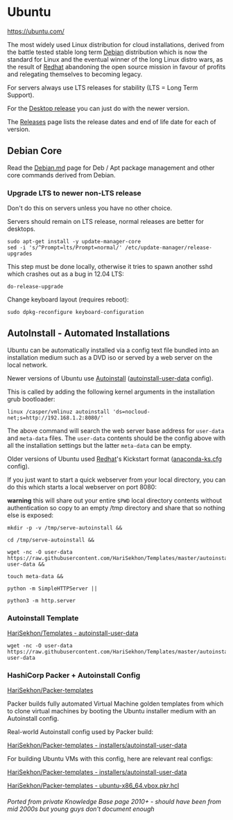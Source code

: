 # Ubuntu

https://ubuntu.com/

The most widely used Linux distribution for cloud installations, derived from the battle tested stable long term
[Debian](debian.md) distribution which is now the standard for Linux and the eventual winner of the long Linux distro
wars, as the result of [Redhat](redhat.md) abandoning the open source mission in favour of profits and relegating
themselves to becoming legacy.

For servers always use LTS releases for stability (LTS = Long Term Support).

For the [Desktop release](https://ubuntu.com/download/desktop) you can just do with the newer version.

The [Releases](https://wiki.ubuntu.com/Releases) page lists the release dates and end of life date for each of version.

## Debian Core

Read the [Debian.md](debian.md) page for Deb / Apt package management and other core commands derived from Debian.

### Upgrade LTS to newer non-LTS release

Don't do this on servers unless you have no other choice.

Servers should remain on LTS release, normal releases are better for desktops.

```shell
sudo apt-get install -y update-manager-core
sed -i 's/^Prompt=lts/Prompt=normal/' /etc/update-manager/release-upgrades
```

This step must be done locally, otherwise it tries to spawn another sshd which crashes out as a bug in 12.04 LTS:

```shell
do-release-upgrade
```

Change keyboard layout (requires reboot):

```shell
sudo dpkg-reconfigure keyboard-configuration
```

## AutoInstall - Automated Installations

Ubuntu can be automatically installed via a config text file bundled into an installation medium such as a DVD iso or
served by a web server on the local network.

Newer versions of Ubuntu use [Autoinstall](https://ubuntu.com/server/docs/install/autoinstall)
([autoinstall-user-data](https://github.com/HariSekhon/Packer-templates/blob/master/installers/anaconda-ks.cfg) config).

This is called by adding the following kernel arguments in the installation grub bootloader:

```shell
linux /casper/vmlinuz autoinstall 'ds=nocloud-net;s=http://192.168.1.2:8080/'
```

The above command will search the web server base address for `user-data` and `meta-data` files.
The `user-data` contents should be the config above with all the installation settings
but the latter `meta-data` can be empty.

Older versions of Ubuntu used [Redhat](redhat.md)'s Kickstart format
([anaconda-ks.cfg](https://github.com/HariSekhon/Packer-templates/blob/master/installers/anaconda-ks.cfg) config).

If you just want to start a quick webserver from your local directory, you can do this which starts a local webserver
on port 8080:

**warning** this will share out your entire `$PWD` local directory contents without authentication so copy to an empty
/tmp directory and share that so nothing else is exposed:

```shell
mkdir -p -v /tmp/serve-autoinstall &&

cd /tmp/serve-autoinstall &&

wget -nc -O user-data https://raw.githubusercontent.com/HariSekhon/Templates/master/autoinstall-user-data &&

touch meta-data &&

python -m SimpleHTTPServer ||

python3 -m http.server
```

### Autoinstall Template

[HariSekhon/Templates - autoinstall-user-data](https://github.com/HariSekhon/Templates/blob/master/autoinstall-user-data)

```shell
wget -nc -O user-data https://raw.githubusercontent.com/HariSekhon/Templates/master/autoinstall-user-data
```

### HashiCorp Packer + Autoinstall Config

[HariSekhon/Packer-templates](https://github.com/HariSekhon/Packer-templates)

Packer builds fully automated Virtual Machine golden templates from which to clone virtual machines by booting
the Ubuntu installer medium with an Autoinstall config.

Real-world Autoinstall config used by Packer build:

[HariSekhon/Packer-templates - installers/autoinstall-user-data](https://github.com/HariSekhon/Packer-templates/blob/master/installers/autoinstall-user-data)

For building Ubuntu VMs with this config, here are relevant real configs:

[HariSekhon/Packer-templates - installers/autoinstall-user-data](https://github.com/HariSekhon/Packer-templates/blob/master/installers/autoinstall-user-data)

[HariSekhon/Packer-templates - ubuntu-x86_64.vbox.pkr.hcl](https://github.com/HariSekhon/Packer-templates/blob/master/ubuntu-x86_64.vbox.pkr.hcl)

###### Ported from private Knowledge Base page 2010+ - should have been from mid 2000s but young guys don't document enough
